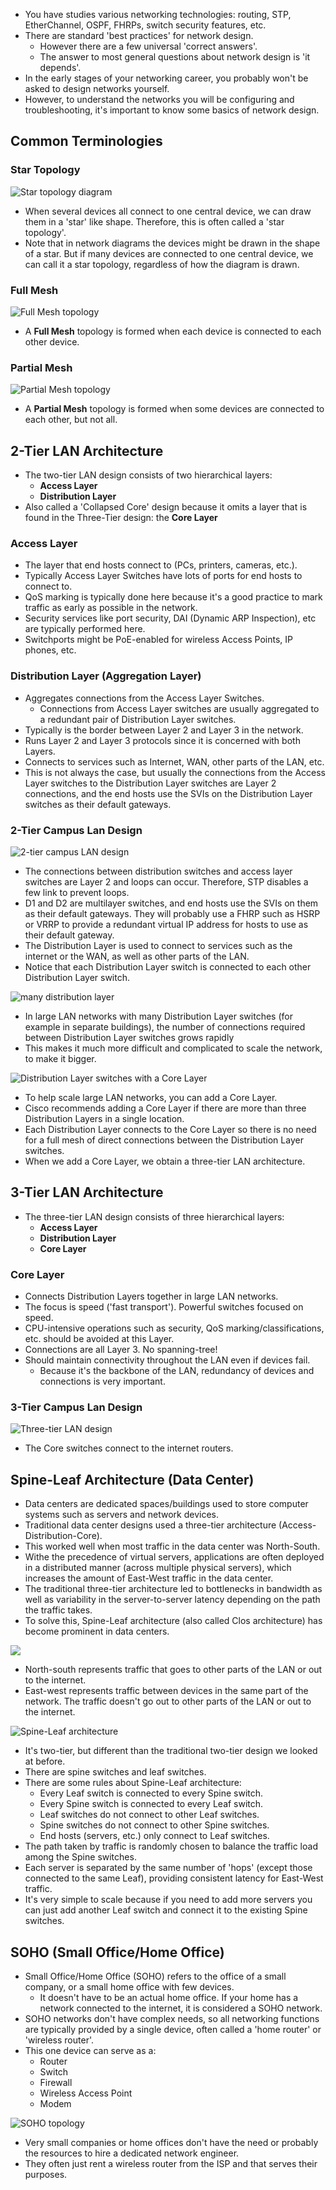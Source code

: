 * You have studies various networking technologies: routing, STP, EtherChannel, OSPF, FHRPs, switch security features, etc.
* There are standard 'best practices' for network design.
	* However there are a few universal 'correct answers'.
	* The answer to most general questions about network design is 'it depends'.
* In the early stages of your networking career, you probably won't be asked to design networks yourself.
* However, to understand the networks you will be configuring and troubleshooting, it's important to know some basics of network design.
## Common Terminologies
### Star Topology
![Star topology diagram](./img3/star-topology.png)
* When several devices all connect to one central device, we can draw them in a 'star' like shape. Therefore, this is often called a 'star topology'.
* Note that in network diagrams the devices might be drawn in the shape of a star. But if many devices are connected to one central device, we can call it a star topology, regardless of how the diagram is drawn.
### Full Mesh
![Full Mesh topology](./img3/full-mesh-topology.png)
* A **Full Mesh** topology is formed when each device is connected to each other device.
### Partial Mesh
![Partial Mesh topology](./img3/partial-mesh-topology.png)
* A **Partial Mesh** topology is formed when some devices are connected to each other, but not all.
## 2-Tier LAN Architecture
* The two-tier LAN design consists of two hierarchical layers:
	* **Access Layer**
	* **Distribution Layer**
* Also called a 'Collapsed Core' design because it omits a layer that is found in the Three-Tier design: the **Core Layer**
### Access Layer
* The layer that end hosts connect to (PCs, printers, cameras, etc.).
* Typically Access Layer Switches have lots of ports for end hosts to connect to.
* QoS marking is typically done here because it's a good practice to mark traffic as early as possible in the network.
* Security services like port security, DAI (Dynamic ARP Inspection), etc are typically performed here.
* Switchports might be PoE-enabled for wireless Access Points, IP phones, etc.
### Distribution Layer (Aggregation Layer)
* Aggregates connections from the Access Layer Switches.
	* Connections from Access Layer switches are usually aggregated to a redundant pair of Distribution Layer switches.
* Typically is the border between Layer 2 and Layer 3 in the network. 
* Runs Layer 2 and Layer 3 protocols since it is concerned with both Layers.
* Connects to services such as Internet, WAN, other parts of the LAN, etc.
* This is not always the case, but usually the connections from the Access Layer switches to the Distribution Layer switches are Layer 2 connections, and the end hosts use the SVIs on the Distribution Layer switches as their default gateways.
### 2-Tier Campus Lan Design
![2-tier campus LAN design](./img3/two-tier-campus-lan-design.png)
* The connections between distribution switches and access layer switches are Layer 2 and loops can occur. Therefore, STP disables a few link to prevent loops.
* D1 and D2 are multilayer switches, and end hosts use the SVIs on them as their default gateways. They will probably use a FHRP such as HSRP or VRRP to provide a redundant virtual IP address for hosts to use as their default gateway.
* The Distribution Layer is used to connect to services such as the internet or the WAN, as well as other parts of the LAN.
* Notice that each Distribution Layer switch is connected to each other Distribution Layer switch.

![many distribution layer](./img3/many-distribution-layer.png)
* In large LAN networks with many Distribution Layer switches (for example in separate buildings), the number of connections required between Distribution Layer switches grows rapidly
* This makes it much more difficult and complicated to scale the network, to make it bigger.

![Distribution Layer switches with a Core Layer](./img3/distribution-layer-switches-with-core-layer.png)
* To help scale large LAN networks, you can add a Core Layer.
* Cisco recommends adding a Core Layer if there are more than three Distribution Layers in a single location.
* Each Distribution Layer connects to the Core Layer so there is no need for a full mesh of direct connections between the Distribution Layer switches.
* When we add a Core Layer, we obtain a three-tier LAN architecture.
## 3-Tier LAN Architecture
* The three-tier LAN design consists of three hierarchical layers:
	* **Access Layer**
	* **Distribution Layer**
	* **Core Layer**
### Core Layer
* Connects Distribution Layers together in large LAN networks.
* The focus is speed ('fast transport'). Powerful switches focused on speed.
* CPU-intensive operations such as security, QoS marking/classifications, etc. should be avoided at this Layer.
* Connections are all Layer 3. No spanning-tree!
* Should maintain connectivity throughout the LAN even if devices fail.
	* Because it's the backbone of the LAN, redundancy of devices and connections is very important.
### 3-Tier Campus Lan Design
![Three-tier LAN design](./img3/three-tier-lan-design.png)
* The Core switches connect to the internet routers.
## Spine-Leaf Architecture (Data Center)
* Data centers are dedicated spaces/buildings used to store computer systems such as servers and network devices.
* Traditional data center designs used a three-tier architecture (Access-Distribution-Core).
* This worked well when most traffic in the data center was North-South.
* Withe the precedence of virtual servers, applications are often deployed in a distributed manner (across multiple physical servers), which increases the amount of East-West traffic in the data center.
* The traditional three-tier architecture led to bottlenecks in bandwidth as well as variability in the server-to-server latency depending on the path the traffic takes.
* To solve this, Spine-Leaf architecture (also called Clos architecture) has become prominent in data centers.

![](./img3/north-south-east-west.png)
* North-south represents traffic that goes to other parts of the LAN or out to the internet.
* East-west represents traffic between devices in the same part of the network. The traffic doesn't go out to other parts of the LAN or out to the internet.


![Spine-Leaf architecture](./img3/spine-leaf-architecture.png)
* It's two-tier, but different than the traditional two-tier design we looked at before.
* There are spine switches and leaf switches.
* There are some rules about Spine-Leaf architecture:
	* Every Leaf switch is connected to every Spine switch.
	* Every Spine switch is connected to every Leaf switch.
	* Leaf switches do not connect to other Leaf switches.
	* Spine switches do not connect to other Spine switches.
	* End hosts (servers, etc.) only connect to Leaf switches.
* The path taken by traffic is randomly chosen to balance the traffic load among the Spine switches.
* Each server is separated by the same number of 'hops' (except those connected to the same Leaf), providing consistent latency for East-West traffic.
* It's very simple to scale because if you need to add more servers you can just add another Leaf switch and connect it to the existing Spine switches.
## SOHO (Small Office/Home Office)
* Small Office/Home Office (SOHO) refers to the office of a small company, or a small home office with few devices.
	* It doesn't have to be an actual home office. If your home has a network connected to the internet, it is considered a SOHO network.
* SOHO networks don't have complex needs, so all networking functions are typically provided by a single device, often called a 'home router' or 'wireless router'.
* This one device can serve as a:
	* Router
	* Switch
	* Firewall
	* Wireless Access Point
	* Modem

![SOHO topology](./img3/SOHO-topology.png)
* Very small companies or home offices don't have the need or probably the resources to hire a dedicated network engineer.
* They often just rent a wireless router from the ISP and that serves their purposes.
